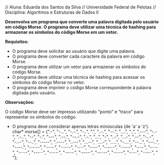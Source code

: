 // Aluna: Eduarda dos Santos da Silva
// Universidade Federal de Pelotas
// Disciplina: Algoritmos e Estruturas de Dados II

__Desenvolva um programa que converte uma palavra digitada pelo usuário em código Morse. O programa deve utilizar uma técnica de hashing para armazenar os símbolos do código Morse em um vetor.__

__Requisitos:__

- O programa deve solicitar ao usuário que digite uma palavra.
- O programa deve converter cada caractere da palavra em código Morse.
- O programa deve utilizar um vetor para armazenar os símbolos do código Morse.
- O programa deve utilizar uma técnica de hashing para acessar os símbolos do código Morse no vetor.
- O programa deve imprimir o código Morse correspondente à palavra digitada pelo usuário.

__Observações:__

O código Morse deve ser impresso utilizando "ponto" e "traco" para representar os símbolos do código.
- O programa deve considerar apenas letras minúsculas (de 'a' a 'z').
char* morse[] = {".-", "-...", "-.-.", "-..", ".", "..-.", "--.", "....", "..", ".---", "-.-", ".-..", "--", "-.", "---",
     ".--.", "--.-", ".-.", "...", "-", "..-", "...-", ".--", "-..-", "-.--", "--..", "-----", ".----", "..---", "...--", "....-",
      ".....", "-....", "--...", "---..", "----.", "-·-·--", "·-··-·", "···-··-", "·-···", "-·--·", "-·--·-", "··--·-", "·-·-·", 
      "-···-", "-····-", "---···", "-·-·-·", "·--·-·", "·----·", "--··--", "·-·-·-", "-··-·", "··--··", " "};
